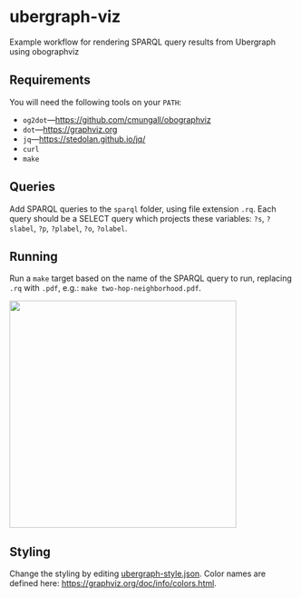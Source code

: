 # ubergraph-viz
Example workflow for rendering SPARQL query results from Ubergraph using obographviz

## Requirements
You will need the following tools on your `PATH`:

- `og2dot`—https://github.com/cmungall/obographviz
- `dot`—https://graphviz.org
- `jq`—https://stedolan.github.io/jq/
- `curl`
- `make`

## Queries

Add SPARQL queries to the `sparql` folder, using file extension `.rq`. 
Each query should be a SELECT query which projects these variables: `?s`, `?slabel`, `?p`, `?plabel`, `?o`, `?olabel`.

## Running

Run a `make` target based on the name of the SPARQL query to run, replacing `.rq` with `.pdf`, e.g.: `make two-hop-neighborhood.pdf`.

<img src="../../raw/master/examples/two-hop-neighborhood.png" width="400">

## Styling

Change the styling by editing [ubergraph-style.json](../../blob/master/style/ubergraph-style.json). 
Color names are defined here: https://graphviz.org/doc/info/colors.html.
